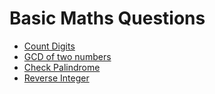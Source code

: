 # Basic Maths Questions

- [	Count Digits](https://www.geeksforgeeks.org/problems/count-digits-1606889545/1)
- [GCD of two numbers](https://www.geeksforgeeks.org/problems/gcd-of-two-numbers3459/1)
- [Check Palindrome](https://www.geeksforgeeks.org/dsa/check-if-a-number-is-palindrome/)
- [Reverse Integer](https://leetcode.com/problems/reverse-integer/description/)
